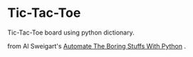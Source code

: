 # Tic-Tac-Toe
Tic-Tac-Toe board using python dictionary.

from Al Sweigart's  [Automate The Boring Stuffs With Python](https://automatetheboringstuff.com/) .
